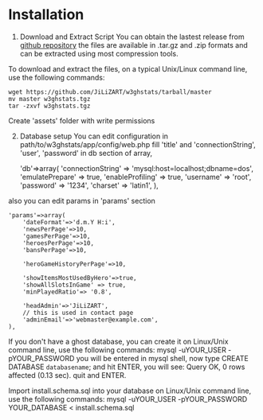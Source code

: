 
# Installation

1. Download and Extract Script
You can obtain the lastest release from [github repository](https://github.com/JiLiZART/w3ghstats)
the files are available in .tar.gz and .zip formats and can be extracted using most compression tools.

To download and extract the files, on a typical Unix/Linux command line, 
use the following commands:

	wget https://github.com/JiLiZART/w3ghstats/tarball/master
	mv master w3ghstats.tgz
	tar -zxvf w3ghstats.tgz
	
Create 'assets' folder with write permissions

2. Database setup
You can edit configuration in path/to/w3ghstats/app/config/web.php 
fill 'title' and 'connectionString', 'user', 'password' in db section of array, 

	
	'db'=>array(
		'connectionString' => 'mysql:host=localhost;dbname=dos',
		'emulatePrepare' => true,
		'enableProfiling' => true,
		'username' => 'root',
		'password' => '1234',
		'charset' => 'latin1',
	),
		
also you can edit params in 'params' section
	
	'params'=>array(
		'dateFormat'=>'d.m.Y H:i',
		'newsPerPage'=>10,
		'gamesPerPage'=>10,
		'heroesPerPage'=>10,
		'bansPerPage'=>10,

		'heroGameHistoryPerPage'=>10,

		'showItemsMostUsedByHero'=>true,
		'showAllSlotsInGame' => true,
		'minPlayedRatio'=> '0.8',

		'headAdmin'=>'JiLiZART',
		// this is used in contact page
		'adminEmail'=>'webmaster@example.com',
	),

If you don't have a ghost database, you can create it
on Linux/Unix command line, use the following commands:
	mysql -uYOUR_USER -pYOUR_PASSWORD
you will be entered in mysql shell, now type
	CREATE DATABASE `databasename`; 
and hit ENTER, you will see: Query OK, 0 rows affected (0.13 sec).
quit and ENTER.

Import install.schema.sql into your database
on Linux/Unix command line, use the following commands:
	mysql -uYOUR_USER -pYOUR_PASSWORD YOUR_DATABASE < install.schema.sql


